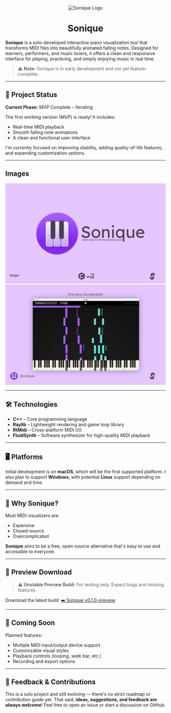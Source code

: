 <p align="center">
  <img src="appicon.png" alt="Sonique Logo" width="180"/>
</p>

<h1 align="center">Sonique</h1>

**Sonique** is a solo-developed interactive piano visualization tool that transforms MIDI files into beautifully animated falling notes.
Designed for learners, performers, and music lovers, it offers a clean and responsive interface for playing, practicing, and simply enjoying music in real time.

> ⚠️ **Note:** Sonique is in early development and not yet feature-complete.

---

## 🚧 Project Status

**Current Phase:** MVP Complete – Iterating

The first working version (MVP) is ready! It includes:

* Real-time MIDI playback
* Smooth falling note animations
* A clean and functional user interface

I'm currently focused on improving stability, adding quality-of-life features, and expanding customization options.

---

## Images

![Screenshot 1](assets/screenshots/ss1.png)
![Screenshot 1](assets/screenshots/ss2.png)

---

## 🛠️ Technologies

* **C++** – Core programming language
* **Raylib** – Lightweight rendering and game loop library
* **RtMidi** – Cross-platform MIDI I/O
* **FluidSynth** – Software synthesizer for high-quality MIDI playback

---

## 🖥️ Platforms

Initial development is on **macOS**, which will be the first supported platform.
I also plan to support **Windows**, with potential **Linux** support depending on demand and time.

---

## 🎯 Why Sonique?

Most MIDI visualizers are:

* Expensive
* Closed-source
* Overcomplicated

**Sonique** aims to be a free, open-source alternative that's easy to use and accessible to everyone.

---

## 🔽 Preview Download

> ⚠️ **Unstable Preview Build:** For testing only. Expect bugs and missing features.

Download the latest build:
[➡️ Sonique v0.1.0-preview](https://github.com/mattkje/sonique/releases/tag/0.1.0-preview)

---

## 🧩 Coming Soon

Planned features:

* Multiple MIDI input/output device support
* Customizable visual styles
* Playback controls (looping, seek bar, etc.)
* Recording and export options

---

## 🙌 Feedback & Contributions

This is a solo project and still evolving — there's no strict roadmap or contribution guide yet.
That said, **ideas, suggestions, and feedback are always welcome**!
Feel free to open an issue or start a discussion on GitHub.
